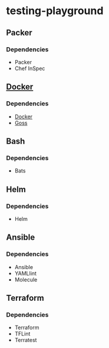 # testing-playground

## Packer

### Dependencies

- Packer
- Chef InSpec

## [Docker](./Docker/README.md)

### Dependencies

- [Docker](https://docs.docker.com/)
- [Goss](https://github.com/aelsabbahy/goss)

## Bash

### Dependencies

- Bats

## Helm

### Dependencies

- Helm

## Ansible

### Dependencies

- Ansible
- YAMLlint
- Molecule

## Terraform

### Dependencies

- Terraform
- TFLint
- Terratest

